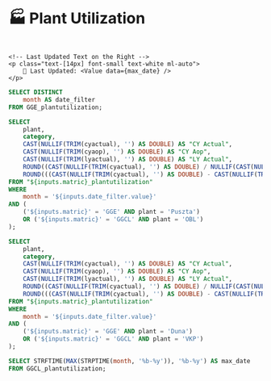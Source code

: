 <Grid cols = 2>

<div style="position: relative; margin-bottom: 40px;">  
    <h1 style="font-weight: bold; font-size: 30px; margin: 0;">🏭 Plant Utilization</h1>
</div>


<div>
<Dropdown data={date_filter} name=date_filter value=date_filter title="Date" defaultValue="Jan-25">
</Dropdown>
</div>

</Grid>
 
<div class="flex items-center justify-between w-full">
    <!-- Button Group on the Left -->
    <ButtonGroup name="matric" display="tabs">
        <ButtonGroupItem valueLabel="Global Green India" value="GGCL" default />
        <ButtonGroupItem valueLabel="Global Green Europe" value="GGE" />
    </ButtonGroup>

    <!-- Last Updated Text on the Right -->
    <p class="text-[14px] font-small text-white ml-auto">
        📅 Last Updated: <Value data={max_date} />
    </p>
</div>

<div class="mt-10">
<DataTable data={plant_1} rows=20 groupBy=plant groupType=section rowshadowing={true} headerFontColor=Bold headerColor=#FFD700>
    <!-- Define Dynamic colGroup -->
    <Column id="category" totalAgg=sum fmt='0' totalFmt='0' colGroup="{inputs.matric == 'GGE' ? 'Duna' : 'OBL'}"/>
    <Column id="CY Actual" totalAgg=sum fmt='0.00' totalFmt='0' colGroup="{inputs.matric == 'GGE' ? 'Duna' : 'OBL'}"/>
    <Column id="CY Aop" totalAgg=sum fmt='0.00' totalFmt='0' colGroup="{inputs.matric == 'GGE' ? 'Duna' : 'OBL'}"/>
    <Column id="LY Actual" totalAgg=sum fmt='0.00' totalFmt='0' colGroup="{inputs.matric == 'GGE' ? 'Duna' : 'OBL'}"/>
    <Column id="ACT vs AOP %" totalAgg="weightedMean" fmt='0.00"%"' contentType=delta colGroup="{inputs.matric == 'GGE' ? 'Duna' : 'OBL'}"/>
    <Column id="Growth vs LY %" totalAgg="weightedMean" fmt='0.00"%"' contentType=delta colGroup="{inputs.matric == 'GGE' ? 'Duna' : 'OBL'}"/>
</DataTable>
</div>

<div class="mt-25">
<DataTable data={plant_2} rows=20 rowshadowing={true} headerFontColor=Bold headerColor=#FFD700>
    <Column id="category" totalAgg=sum fmt='0' totalFmt='0' colGroup="{inputs.matric == 'GGE' ? 'Puszta' : 'VKP'}"/>
    <Column id="CY Actual" totalAgg=sum fmt='0.00' totalFmt='0' colGroup="{inputs.matric == 'GGE' ? 'Puszta' : 'VKP'}"/>
    <Column id="CY Aop" totalAgg=sum fmt='0.00' totalFmt='0' colGroup="{inputs.matric == 'GGE' ? 'Puszta' : 'VKP'}"/>
    <Column id="LY Actual" totalAgg=sum fmt='0.00' totalFmt='0' colGroup="{inputs.matric == 'GGE' ? 'Puszta' : 'VKP'}"/>
    <Column id="ACT vs AOP %" totalAgg="weightedMean" fmt='0.00"%"' contentType=delta colGroup="{inputs.matric == 'GGE' ? 'Puszta' : 'VKP'}"/>
    <Column id="Growth vs LY %" totalAgg="weightedMean" fmt='0.00"%"' contentType=delta colGroup="{inputs.matric == 'GGE' ? 'Puszta' : 'VKP'}"/>
</DataTable>
</div>



```sql date_filter
SELECT DISTINCT
    month AS date_filter
FROM GGE_plantutilization;
```

```sql plant_1
SELECT 
    plant,
    category,
    CAST(NULLIF(TRIM(cyactual), '') AS DOUBLE) AS "CY Actual",
    CAST(NULLIF(TRIM(cyaop), '') AS DOUBLE) AS "CY Aop",
    CAST(NULLIF(TRIM(lyactual), '') AS DOUBLE) AS "LY Actual",
    ROUND((CAST(NULLIF(TRIM(cyactual), '') AS DOUBLE) / NULLIF(CAST(NULLIF(TRIM(cyaop), '') AS DOUBLE), 0)) * 100, 2) AS "ACT vs AOP %",
    ROUND(((CAST(NULLIF(TRIM(cyactual), '') AS DOUBLE) - CAST(NULLIF(TRIM(lyactual), '') AS DOUBLE)) / NULLIF(CAST(NULLIF(TRIM(lyactual), '') AS DOUBLE), 0)) * 100, 2) AS "Growth vs LY %"
FROM "${inputs.matric}_plantutilization"
WHERE 
    month = '${inputs.date_filter.value}'
AND (
    ('${inputs.matric}' = 'GGE' AND plant = 'Puszta') 
    OR ('${inputs.matric}' = 'GGCL' AND plant = 'OBL')
);


```

```sql plant_2
SELECT 
    plant,
    category,
    CAST(NULLIF(TRIM(cyactual), '') AS DOUBLE) AS "CY Actual",
    CAST(NULLIF(TRIM(cyaop), '') AS DOUBLE) AS "CY Aop",
    CAST(NULLIF(TRIM(lyactual), '') AS DOUBLE) AS "LY Actual",
    ROUND((CAST(NULLIF(TRIM(cyactual), '') AS DOUBLE) / NULLIF(CAST(NULLIF(TRIM(cyaop), '') AS DOUBLE), 0)) * 100, 2) AS "ACT vs AOP %",
    ROUND(((CAST(NULLIF(TRIM(cyactual), '') AS DOUBLE) - CAST(NULLIF(TRIM(lyactual), '') AS DOUBLE)) / NULLIF(CAST(NULLIF(TRIM(lyactual), '') AS DOUBLE), 0)) * 100, 2) AS "Growth vs LY %"
FROM "${inputs.matric}_plantutilization"
WHERE  
    month = '${inputs.date_filter.value}'
AND (
    ('${inputs.matric}' = 'GGE' AND plant = 'Duna') 
    OR ('${inputs.matric}' = 'GGCL' AND plant = 'VKP')
);
``` 

```sql max_date
SELECT STRFTIME(MAX(STRPTIME(month, '%b-%y')), '%b-%y') AS max_date
FROM GGCL_plantutilization;
```




